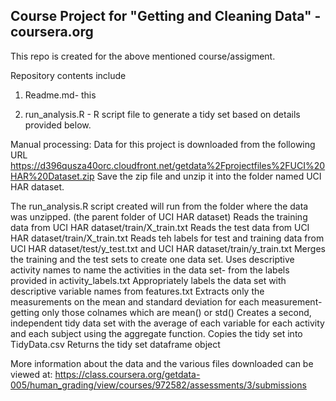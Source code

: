 Course Project for "Getting and Cleaning Data" - coursera.org
-------------------------------------------------------------

This repo is created for the above mentioned course/assigment.


Repository contents include

1. Readme.md- this


2. run_analysis.R - R script file to generate a tidy set based on details provided below.

Manual processing: Data for this project is downloaded from the following URL
https://d396qusza40orc.cloudfront.net/getdata%2Fprojectfiles%2FUCI%20HAR%20Dataset.zip 
Save the zip file and unzip it into the folder named UCI HAR dataset.

The run_analysis.R script created will run from the folder where the data was unzipped. (the parent folder of UCI HAR dataset)
Reads the training data from UCI HAR dataset/train/X_train.txt
Reads the test data from UCI HAR dataset/train/X_train.txt
Reads teh labels for test and training data from UCI HAR dataset/test/y_test.txt and UCI HAR dataset/train/y_train.txt
Merges the training and the test sets to create one data set.
Uses descriptive activity names to name the activities in the data set- from the labels provided in activity_labels.txt
Appropriately labels the data set with descriptive variable names from features.txt
Extracts only the measurements on the mean and standard deviation for each measurement- getting only those colnames which are mean() or std() 
Creates a second, independent tidy data set with the average of each variable for each activity and each subject using the aggregate function.
Copies the tidy set into TidyData.csv
Returns the tidy set dataframe object

More information about the data and the various files downloaded can be viewed at:
https://class.coursera.org/getdata-005/human_grading/view/courses/972582/assessments/3/submissions
